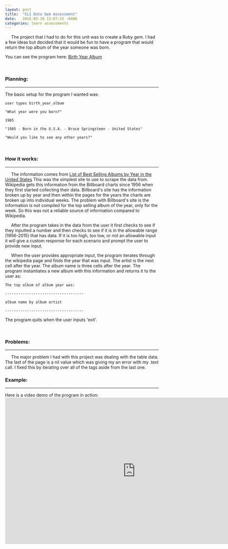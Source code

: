 ```yaml
---
layout: post
title:  "CLI Data Gem Assessment"
date:   2016-02-10 13:07:15 -0400
categories: learn assessments
---
```

&nbsp;&nbsp;&nbsp;&nbsp;&nbsp;The project that I had to do for this unit was to create a Ruby gem. I had a few ideas but decided that it would be fun to have a program that would return the top album of the year someone was born.

You can see the program here: <a href="https://github.com/pickledyamsman/birth_year_album">Birth Year Album</a>

<br>
<h3>Planning:</h3><hr>

The basic setup for the program I wanted was:

    user types birth_year_album

    "What year were you born?"

    1985

    "1985 - Born in the U.S.A. - Bruce Springsteen - United States"

    "Would you like to see any other years?"

<br>
<h3>How it works:</h3><hr>
&nbsp;&nbsp;&nbsp;&nbsp;&nbsp;The information comes from <a href="https://en.wikipedia.org/wiki/List_of_best-selling_albums_by_year_in_the_United_States">List of Best Selling Albums by Year in the United States</a> This was the simplest site to use to scrape the data from. Wikipedia gets this information from the Billboard charts since 1956 when they first started collecting their data. Billboard's site has the information broken up by year and then within the pages for the years the charts are broken up into individual weeks. The problem with Billboard's site is the information is not compiled for the top selling album of the year, only for the week. So this was not a reliable source of information compared to Wikipedia.



&nbsp;&nbsp;&nbsp;&nbsp;&nbsp;After the program takes in the data from the user it first checks to see if they inputted a number and then checks to see if it is in the allowable range (1956-2015) that has data. If it is too high, too low, or not an allowable input it will give a custom response for each scenario and prompt the user to provide new input.

&nbsp;&nbsp;&nbsp;&nbsp;&nbsp;When the user provides appropriate input, the program iterates through the wikipedia page and finds the year that was input. The artist is the next cell after the year. The album name is three cells after the year. The program instantiates a new album with this information and returns it to the user as:

    The top album of album year was:
        
    ------------------------------------

    album name by album artist

    ------------------------------------


The program quits when the user inputs 'exit'.

<br>
<h3>Problems:</h3><hr>
&nbsp;&nbsp;&nbsp;&nbsp;&nbsp;The major problem I had with this project was dealing with the table data. The last <td> of the page is a nil value which was giving my an error with my .text call. I fixed this by iterating over all of the <td> tags aside from the last one.

<br>
<h3>Example:</h3><hr>
Here is a video demo of the program in action:

<iframe width="854" height="480" src="https://www.youtube.com/embed/BmSu4B9424k" frameborder="0" allowfullscreen></iframe>
